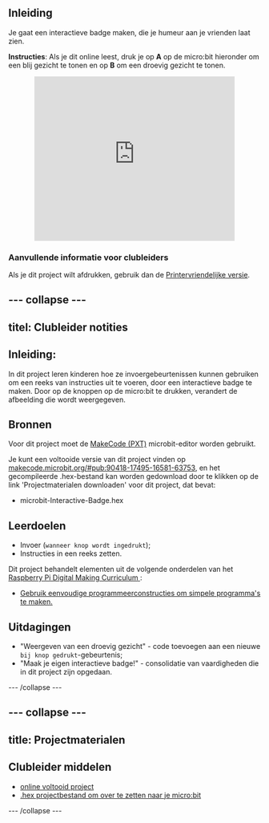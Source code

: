 ## Inleiding

Je gaat een interactieve badge maken, die je humeur aan je vrienden laat zien.

**Instructies**: Als je dit online leest, druk je op **A** op de micro:bit hieronder om een blij gezicht te tonen en op **B** om een droevig gezicht te tonen.

<div class="trinket" style="width:400px;margin: 0 auto;">
<div style="position:relative;height:0;padding-bottom:81.97%;overflow:hidden;"><iframe style="position:absolute;top:0;left:0;width:100%;height:100%;" src="https://makecode.microbit.org/---run?id=_M6yLfbemfPUv" allowfullscreen="allowfullscreen" sandbox="allow-popups allow-scripts allow-same-origin" frameborder="0"></iframe></div>
</div>

### Aanvullende informatie voor clubleiders

Als je dit project wilt afdrukken, gebruik dan de [Printervriendelijke versie](https://projects.raspberrypi.org/en/projects/interactive-badge/print).

## \--- collapse \---

## titel: Clubleider notities

## Inleiding:

In dit project leren kinderen hoe ze invoergebeurtenissen kunnen gebruiken om een reeks van instructies uit te voeren, door een interactieve badge te maken. Door op de knoppen op de micro:bit te drukken, verandert de afbeelding die wordt weergegeven.

## Bronnen

Voor dit project moet de [MakeCode (PXT)](http://jumpto.cc/pxt-new) microbit-editor worden gebruikt.

Je kunt een voltooide versie van dit project vinden op [makecode.microbit.org/#pub:90418-17495-16581-63753](https://makecode.microbit.org/#pub:90418-17495-16581-63753), en het gecompileerde .hex-bestand kan worden gedownload door te klikken op de link 'Projectmaterialen downloaden' voor dit project, dat bevat:

* microbit-Interactive-Badge.hex

## Leerdoelen

* Invoer (`wanneer knop wordt ingedrukt`);
* Instructies in een reeks zetten.

Dit project behandelt elementen uit de volgende onderdelen van het [ Raspberry Pi Digital Making Curriculum ](http://rpf.io/curriculum):

* [Gebruik eenvoudige programmeerconstructies om simpele programma's te maken.](https://www.raspberrypi.org/curriculum/programming/creator)

## Uitdagingen

* "Weergeven van een droevig gezicht" - code toevoegen aan een nieuwe `bij knop gedrukt`-gebeurtenis;
* "Maak je eigen interactieve badge!" - consolidatie van vaardigheden die in dit project zijn opgedaan.

\--- /collapse \---

## \--- collapse \---

## title: Projectmaterialen

## Clubleider middelen

* [online voltooid project](https://makecode.microbit.org/#pub:90418-17495-16581-63753)
* [.hex projectbestand om over te zetten naar je micro:bit](resources/microbit-Interactive-Badge.hex)

\--- /collapse \---